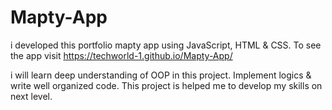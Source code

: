 # Mapty-App
i developed this portfolio mapty app using JavaScript, HTML &amp; CSS. To see the app visit  https://techworld-1.github.io/Mapty-App/

i will learn deep understanding of OOP in this project.
Implement logics & write well organized code.
This project is helped me to develop my skills on next level.
